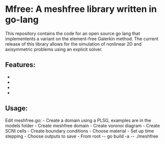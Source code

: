 <h1> Mfree: A meshfree library written in go-lang </h1>

This repository contains the code for an open source go lang that implementents a variant on the element-free Galerkin method. The current release of this library allows for the simulation of nonlinear 2D and axisymmetric problems using an explicit solver.

Features:
-
-
-
-
-

<h2> Usage: </h2>
Edit meshfree.go:
- Create a domain using a PLSG, examples are in the models folder
- Create meshfree domain
- Create voronoi diagram
- Create SCNI cells
- Create boundary conditions
- Choose material
- Set up time stepping
- Choose outputs to save
- From root
-- go build -a
-- ./meshfree